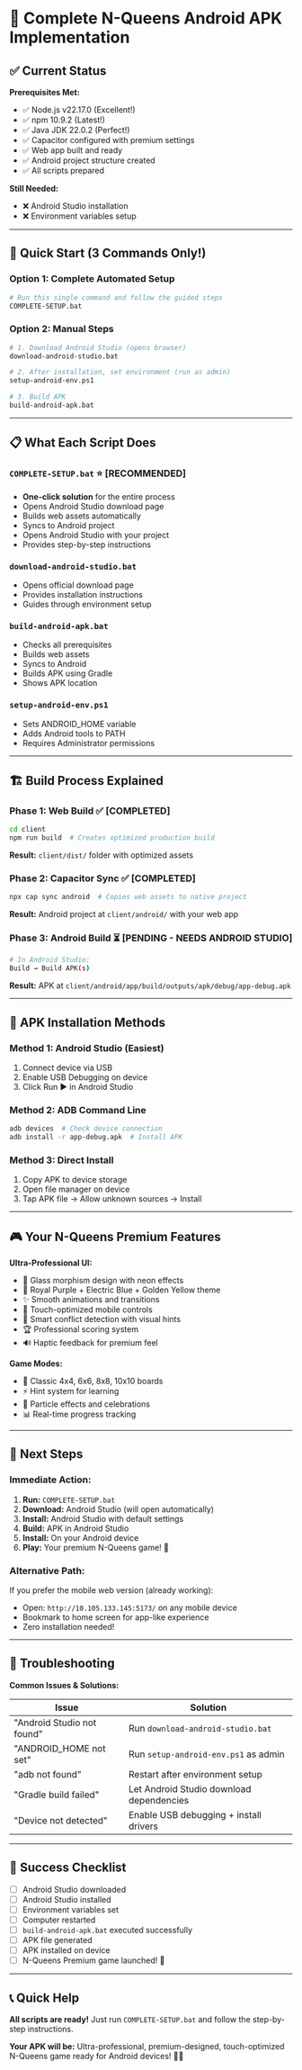 # 🚀 Complete N-Queens Android APK Implementation

## ✅ Current Status
**Prerequisites Met:**
- ✅ Node.js v22.17.0 (Excellent!)
- ✅ npm 10.9.2 (Latest!)  
- ✅ Java JDK 22.0.2 (Perfect!)
- ✅ Capacitor configured with premium settings
- ✅ Web app built and ready
- ✅ Android project structure created
- ✅ All scripts prepared

**Still Needed:**
- ❌ Android Studio installation
- ❌ Environment variables setup

---

## 🎯 Quick Start (3 Commands Only!)

### Option 1: Complete Automated Setup
```bash
# Run this single command and follow the guided steps
COMPLETE-SETUP.bat
```

### Option 2: Manual Steps
```bash
# 1. Download Android Studio (opens browser)
download-android-studio.bat

# 2. After installation, set environment (run as admin)
setup-android-env.ps1

# 3. Build APK
build-android-apk.bat
```

---

## 📋 What Each Script Does

### `COMPLETE-SETUP.bat` ⭐ **[RECOMMENDED]**
- **One-click solution** for the entire process
- Opens Android Studio download page
- Builds web assets automatically  
- Syncs to Android project
- Opens Android Studio with your project
- Provides step-by-step instructions

### `download-android-studio.bat`
- Opens official download page
- Provides installation instructions
- Guides through environment setup

### `build-android-apk.bat`
- Checks all prerequisites
- Builds web assets
- Syncs to Android
- Builds APK using Gradle
- Shows APK location

### `setup-android-env.ps1` 
- Sets ANDROID_HOME variable
- Adds Android tools to PATH
- Requires Administrator permissions

---

## 🏗️ Build Process Explained

### Phase 1: Web Build ✅ **[COMPLETED]**
```bash
cd client
npm run build  # Creates optimized production build
```
**Result:** `client/dist/` folder with optimized assets

### Phase 2: Capacitor Sync ✅ **[COMPLETED]** 
```bash
npx cap sync android  # Copies web assets to native project
```
**Result:** Android project at `client/android/` with your web app

### Phase 3: Android Build ⏳ **[PENDING - NEEDS ANDROID STUDIO]**
```bash
# In Android Studio:
Build → Build APK(s)
```
**Result:** APK at `client/android/app/build/outputs/apk/debug/app-debug.apk`

---

## 📱 APK Installation Methods

### Method 1: Android Studio (Easiest)
1. Connect device via USB
2. Enable USB Debugging on device
3. Click Run ▶️ in Android Studio

### Method 2: ADB Command Line
```bash
adb devices  # Check device connection
adb install -r app-debug.apk  # Install APK
```

### Method 3: Direct Install
1. Copy APK to device storage
2. Open file manager on device
3. Tap APK file → Allow unknown sources → Install

---

## 🎮 Your N-Queens Premium Features

**Ultra-Professional UI:**
- 🌟 Glass morphism design with neon effects
- 🎨 Royal Purple + Electric Blue + Golden Yellow theme
- ✨ Smooth animations and transitions
- 📱 Touch-optimized mobile controls
- 🎯 Smart conflict detection with visual hints
- 🏆 Professional scoring system
- 🔊 Haptic feedback for premium feel

**Game Modes:**
- 🧩 Classic 4x4, 6x6, 8x8, 10x10 boards
- ⚡ Hint system for learning
- 🎪 Particle effects and celebrations
- 📊 Real-time progress tracking

---

## 🚀 Next Steps

### Immediate Action:
1. **Run:** `COMPLETE-SETUP.bat`
2. **Download:** Android Studio (will open automatically)
3. **Install:** Android Studio with default settings
4. **Build:** APK in Android Studio
5. **Install:** On your Android device
6. **Play:** Your premium N-Queens game! 🎯

### Alternative Path:
If you prefer the mobile web version (already working):
- Open: `http://10.105.133.145:5173/` on any mobile device
- Bookmark to home screen for app-like experience
- Zero installation needed!

---

## 🔧 Troubleshooting

**Common Issues & Solutions:**

| Issue | Solution |
|-------|----------|
| "Android Studio not found" | Run `download-android-studio.bat` |
| "ANDROID_HOME not set" | Run `setup-android-env.ps1` as admin |
| "adb not found" | Restart after environment setup |
| "Gradle build failed" | Let Android Studio download dependencies |
| "Device not detected" | Enable USB debugging + install drivers |

---

## 🎯 Success Checklist

- [ ] Android Studio downloaded
- [ ] Android Studio installed  
- [ ] Environment variables set
- [ ] Computer restarted
- [ ] `build-android-apk.bat` executed successfully
- [ ] APK file generated
- [ ] APK installed on device
- [ ] N-Queens Premium game launched! 🎉

---

## 📞 Quick Help

**All scripts are ready!** Just run `COMPLETE-SETUP.bat` and follow the step-by-step instructions.

**Your APK will be:** Ultra-professional, premium-designed, touch-optimized N-Queens game ready for Android devices! 🚀📱